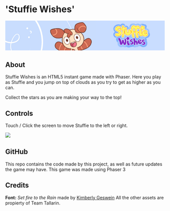 # 'Stuffie Wishes'

<img src="promo/cover.jpg">

## About

Stuffie Wishes is an HTML5 instant game made with Phaser. Here you play as Stuffie and you jump on top of clouds as you try to get as higher as you can.

Collect the stars as you are making your way to the top!

## Controls
Touch / Click the screen to move Stuffie to the left or right.

<img src="promo/screen02.jpg" width="350">

## GitHub

This repo contains the code made by this project, as well as future updates the game may have.
This game was made using Phaser 3

## Credits

**Font:** *Set fire to the Rain* made by [Kimberly Geswein](http://www.kimberlygeswein.com/)
All the other assets are propierty of Team Tallarin.
